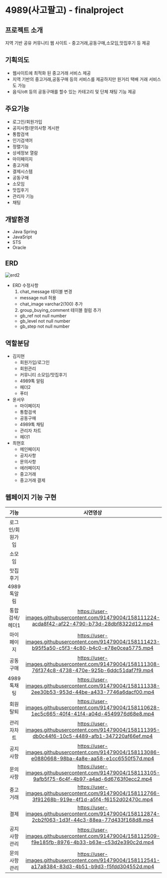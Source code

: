 # 4989(사고팔고) - finalproject
## 프로젝트 소개
지역 기반 공유 커뮤니티 웹 사이트 - 중고거래,공동구매,소모임,맛집후기 등 제공
## 기획의도
- 웹사이트에 최적화 된 중고거래 서비스 제공
- 지역 기반의 중고거래,공동구매 등의 서비스를 제공하지만 원거리 택배 거래 서비스도 가능
- 음식/ott 등의 공동구매를 할수 있는 카테고리 및 단체 채팅 기능 제공

## 주요기능
- 로그인/회원가입
- 공지사항/문의사항 게시판
- 통합검색
- 인기검색어
- 정렬기능
- 상세정보 열람
- 마이페이지
- 중고거래
- 결제시스템
- 공동구매
- 소모임
- 맛집후기
- 관리자 기능
- 채팅

## 개발환경
- Java Spring
- JavaSript
- STS
- Oracle

## ERD
![erd2](https://user-images.githubusercontent.com/91479004/158108741-a8efa8ec-5f8f-446b-b6a5-4b75328e9089.png)
- ERD 수정사항
  1. chat_message 테이블 변경
   - message null 허용
   - chat_image varchar2(100) 추가
  2. group_buying_comment 테이블 컬럼 추가
   - gb_ref not null number
   - gb_level not null number
   - gb_step not null number

## 역할분담
- 김지현
  - 회원가입/로그인
  - 회원관리
  - 커뮤니티 소모임/맛집후기
  - 4989톡 알림
  - 헤더2
  - 푸터
- 윤서우
  - 마이페이지
  - 통합검색
  - 공동구매
  - 4989톡 채팅
  - 관리자 차트
  - 헤더1
- 최현호
  - 메인페이지
  - 공지사항
  - 문의사항
  - 에러페이지
  - 중고거래
  - 중고거래 결제

## 웹페이지 기능 구현
|기능|시연영상|
|:--:|:--:|
|로그인/회원가입||
|소모임||
|맛집후기||
|4989톡알림||
|통합검색/헤더1|https://user-images.githubusercontent.com/91479004/158111224-acda8f42-af22-4790-b73d-28dbf8322d12.mp4|
|마이페이지|https://user-images.githubusercontent.com/91479004/158111423-b95f5a50-c5f3-4c80-b4c0-e78e0cea5775.mp4|
|공동구매|https://user-images.githubusercontent.com/91479004/158111308-76f374c8-4738-470e-925b-6ddc51daf7f9.mp4|
|4989톡채팅|https://user-images.githubusercontent.com/91479004/158111338-2ee30b53-953d-44be-a433-7746a6dacf00.mp4|
|회원탈퇴|https://user-images.githubusercontent.com/91479004/158110628-1ec5c665-40f4-41f4-a04d-4549976d68e8.mp4|
|관리자차트|https://user-images.githubusercontent.com/91479004/158111395-db0c44f6-10c5-4489-afb1-347220af66ef.mp4|
|공지사항|https://user-images.githubusercontent.com/91479004/158113086-e0880668-98ba-4a8e-aa58-e1cc6550f57d.mp4|
|문의사항|https://user-images.githubusercontent.com/91479004/158113105-9afb5f75-6c4f-4b97-a4ad-6d6763f0ecc2.mp4|
|중고거래|https://user-images.githubusercontent.com/91479004/158112766-3f91268b-919e-4f1d-a5f4-f6152d02470c.mp4|
|결제|https://user-images.githubusercontent.com/91479004/158112874-2cb2f063-1d3f-44c3-88ea-77d433f168d8.mp4|
|공지사항관리|https://user-images.githubusercontent.com/91479004/158112509-f9e185fb-8976-4b33-b63e-c53d2e390c2d.mp4|
|문의사항관리|https://user-images.githubusercontent.com/91479004/158112541-a17a8384-83d3-4b51-b9d3-f5fdd304552d.mp4|

